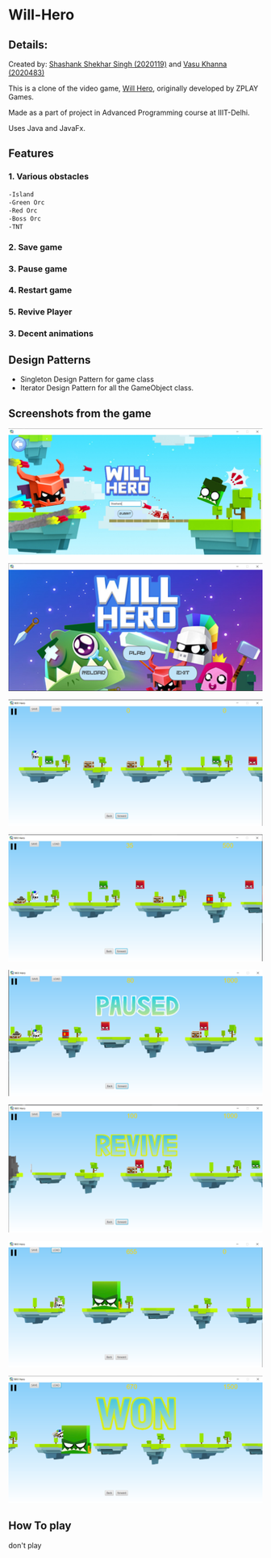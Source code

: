 # Will-Hero
 ## Details:
  
  Created by: [Shashank Shekhar Singh (2020119)](https://github.com/g-nerix) and [Vasu Khanna (2020483)](https://github.com/vasukhanna)

  This is a clone of the video game, [Will Hero](https://will-hero.fandom.com/wiki/Will_Hero_Wiki), originally developed by ZPLAY Games.

  Made as a part of project in Advanced Programming course at IIIT-Delhi.

  Uses Java and JavaFx.
  
## Features
### 1. Various obstacles
    -Island
    -Green Orc
    -Red Orc
    -Boss Orc
    -TNT
  
### 2. Save game
### 3. Pause game 
### 4. Restart game 
### 5. Revive Player
### 3. Decent animations

## Design Patterns
  - Singleton Design Pattern for game class
  - Iterator Design Pattern for all the GameObject class. 

## Screenshots from the game
![Alt Image text](/Screenshot/enterName.png?raw=true "Enter Name")

![Alt Image text](/Screenshot/MainMenu.png?raw=true "Main Menu")

![Alt Image text](/Screenshot/game1.png?raw=true "screenshot 1")

![Alt Image text](/Screenshot/game2.png?raw=true "screenshot 2")

![Alt Image text](/Screenshot/PauseMenu.png?raw=true "Pause Menu")

![Alt Image text](/Screenshot/Revive.png?raw=true "Revive option")

![Alt Image text](/Screenshot/BossFight.png?raw=true "Boss Fight")

![Alt Image text](/Screenshot/Victory.png?raw=true "Victory")

## How To play
don't play 


